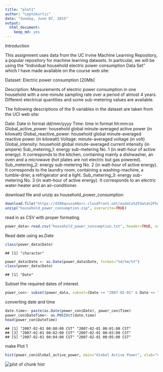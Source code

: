 ```yaml
---
title: "plot1"
author: "Leptokurtic"
date: "Sunday, June 07, 2015"
output:
  html_document:
    keep_md: yes
---
```

Introduction

This assignment uses data from the UC Irvine Machine Learning Repository, a popular repository for machine learning datasets. In particular, we will be using the “Individual household electric power consumption Data Set” which I have made available on the course web site:

Dataset: Electric power consumption [20Mb]

Description: Measurements of electric power consumption in one household with a one-minute sampling rate over a period of almost 4 years. Different electrical quantities and some sub-metering values are available.

The following descriptions of the 9 variables in the dataset are taken from the UCI web site:

Date: Date in format dd/mm/yyyy
Time: time in format hh:mm:ss
Global_active_power: household global minute-averaged active power (in kilowatt)
Global_reactive_power: household global minute-averaged reactive power (in kilowatt)
Voltage: minute-averaged voltage (in volt)
Global_intensity: household global minute-averaged current intensity (in ampere)
Sub_metering_1: energy sub-metering No. 1 (in watt-hour of active energy). It corresponds to the kitchen, containing mainly a dishwasher, an oven and a microwave (hot plates are not electric but gas powered).
Sub_metering_2: energy sub-metering No. 2 (in watt-hour of active energy). It corresponds to the laundry room, containing a washing-machine, a tumble-drier, a refrigerator and a light.
Sub_metering_3: energy sub-metering No. 3 (in watt-hour of active energy). It corresponds to an electric water-heater and an air-conditioner.




download file and unzip as household_power_consumption

```r
download.file("https://d396qusza40orc.cloudfront.net/exdata%2Fdata%2Fhousehold_power_consumption.zip", "household_power_consumption.zip")
unzip("household_power_consumption.zip", overwrite=TRUE)
```


read in as CSV with proper formating 

```r
power_data<-read.csv("household_power_consumption.txt", header=TRUE, sep=';', na.strings="?", nrows=2075259, check.names=FALSE, stringsAsFactors=FALSE, comment.char="", quote='\"')
```


Read date using as.Date


```r
class(power_data$Date)
```

```
## [1] "character"
```

```r
power_data$Date <- as.Date(power_data$Date, format="%d/%m/%Y")
class(power_data$Date)
```

```
## [1] "Date"
```

Subset the required dates of interest

```r
power_con<- subset(power_data, subset=(Date >= "2007-02-01" & Date <= "2007-02-02"))
```


converting date and time


```r
date.time<- paste(as.Date(power_con$Date), power_con$Time)
power_con$DateTime<- as.POSIXct(date.time)
head(power_con$DateTime)
```

```
## [1] "2007-02-01 00:00:00 CST" "2007-02-01 00:01:00 CST"
## [3] "2007-02-01 00:02:00 CST" "2007-02-01 00:03:00 CST"
## [5] "2007-02-01 00:04:00 CST" "2007-02-01 00:05:00 CST"
```

make Plot 1

```r
hist(power_con$Global_active_power, main="Global Active Power", xlab="Global Active Power (kilowatts)", ylab="Frequency" , col="Red")
```

![plot of chunk hist](figure/hist-1.png) 


